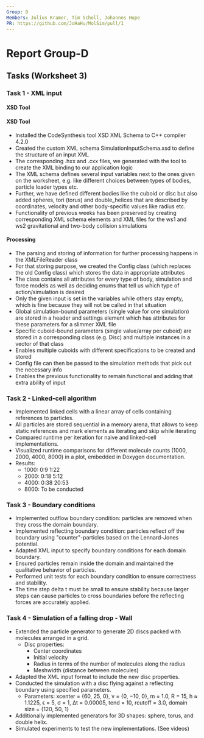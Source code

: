 ```yaml
---
Group: D
Members: Julius Kramer, Tim Scholl, Johannes Hupe
PR: https://github.com/JoHaHu/MolSim/pull/1
---
```


# Report Group-D

## Tasks (Worksheet 3)

### Task 1 - XML input

#### XSD Tool

#### XSD Tool
- Installed the CodeSynthesis tool XSD XML Schema to C++ compiler 4.2.0
- Created the custom XML schema SimulationInputSchema.xsd to define the structure of an input XML
- The corresponding .hxx and .cxx files, we generated with the tool to create the XML binding to our application logic
- The XML schema defines several input variables next to the ones given on the worksheet, e.g. like different choices between types of bodies, particle loader types etc.
- Further, we have defined different bodies like the cuboid or disc but also added spheres, tori (torus) and double_helices that are described by coordinates, velocity and other body-specific values like radius etc.
- Functionality of previous weeks has been preserved by creating corresponding XML schema elements and XML files for the ws1 and ws2 gravitational and two-body collision simulations

#### Processing
- The parsing and storing of information for further processing happens in the XMLFileReader class
- For that storing purpose, we created the Config class (which replaces the old Config class) which stores the data in appropriate attributes
- The class contains all attributes for every type of body, simulation and force models as well as deciding enums that tell us which type of action/simulation is desired
- Only the given input is set in the variables while others stay empty, which is fine because they will not be called in that situation
- Global simulation-bound parameters (single value for one simulation) are stored in a header and settings element which has attributes for these parameters for a slimmer XML file
- Specific cuboid-bound parameters (single value/array per cuboid) are stored in a corresponding class (e.g. Disc) and multiple instances in a vector of that class
- Enables multiple cuboids with different specifications to be created and stored
- Config file can then be passed to the simulation methods that pick out the necessary info
- Enables the previous functionality to remain functional and adding that extra ability of input

### Task 2 - Linked-cell algorithm

- Implemented linked cells with a linear array of cells containing references to particles.
- All particles are stored sequential in a memory arena, that allows to keep static references and mark elements as
  iterating and skip while iterating
- Compared runtime per iteration for naive and linked-cell implementations.
- Visualized runtime comparisons for different molecule counts (1000, 2000, 4000, 8000) in a plot, embedded in Doxygen
  documentation.
- Results:
    - 1000: 0:9 1:22
    - 2000: 0:18 5:12
    - 4000: 0:38 20:53
    - 8000: To be conducted

### Task 3 - Boundary conditions

- Implemented outflow boundary condition: particles are removed when they cross the domain boundary.
- Implemented reflecting boundary condition: particles reflect off the boundary using "counter"-particles based on the
  Lennard-Jones potential.
- Adapted XML input to specify boundary conditions for each domain boundary.
- Ensured particles remain inside the domain and maintained the qualitative behavior of particles.
- Performed unit tests for each boundary condition to ensure correctness and stability.
- The time step delta t must be small to ensure stability because larger steps can cause particles to cross boundaries
  before the reflecting forces are accurately applied.

### Task 4 - Simulation of a falling drop - Wall

- Extended the particle generator to generate 2D discs packed with molecules arranged in a grid.
    - Disc properties:
        - Center coordinates
        - Initial velocity
        - Radius in terms of the number of molecules along the radius
        - Meshwidth (distance between molecules)
- Adapted the XML input format to include the new disc properties.
- Conducted the simulation with a disc flying against a reflecting boundary using specified parameters.
    - Parameters: xcenter = {60, 25, 0}, v = {0, −10, 0}, m = 1.0, R = 15, h ≈ 1.1225, ϵ = 5, σ = 1, ∆t = 0.00005,
      tend = 10, rcutoff = 3.0, domain size = {120, 50, 1}
- Additionally implemented generators for 3D shapes: sphere, torus, and double helix.
- Simulated experiments to test the new implementations. (See videos)


